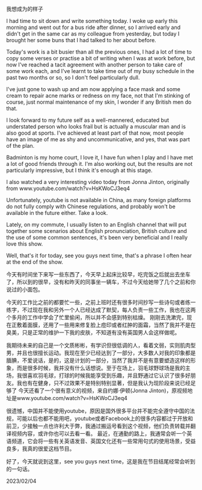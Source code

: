 我想成为的样子


<p>I had time to sit down and write something today. I woke up early this morning and went out for a bus ride after dinner, so I arrived early and didn't get in the same car as my colleague from yesterday, but today I brought her some buns that I had talked to her about before.</p>
<p>Today's work is a bit busier than all the previous ones, I had a lot of time to copy some verses or practise a bit of writing when I was at work before, but now I've reached a tacit agreement with another person to take care of some work each, and I've learnt to take time out of my busy schedule in the past two months or so, so I don't feel particularly dull.</p>
<p>I've just gone to wash up and am now applying a face mask and some cream to repair acne marks or redness on my face, not that I'm stinking of course, just normal maintenance of my skin, I wonder if any British men do that.</p>
<p>I look forward to my future self as a well-mannered, educated but understated person who looks frail but is actually a muscular man and is also good at sports. I've achieved at least part of that now, most people have an image of me as shy and uncommunicative, and yes, that was part of the plan.</p>
<p>Badminton is my home court, I love it, I have fun when I play and I have met a lot of good friends through it. I'm also working out, but the results are not particularly impressive, but I think it's enough at this stage.</p>
<p>I also watched a very interesting video today from Jonna Jinton, originally from www.youtube.com/watch?v=HsKWoCJ3eq4</p>
<p>Unfortunately, youtube is not available in China, as many foreign platforms do not fully comply with Chinese regulations, and probably won't be available in the future either. Take a look.</p>
<p>Lately, on my commute, I usually listen to an English channel that will put together some scenarios about English pronunciation, British culture and the use of some common sentences, it's been very beneficial and I really love this show.</p>
<p>Well, that's it for today, see you guys next time, that's a phrase I often hear at the end of the show.</p>


<p>今天有时间坐下来写一些东西了，今天早上起床比较早，吃完饭之后就出去坐车了，所以到的很早，没有和昨天的同事坐一辆车，不过今天给她带了几个之前和你说过的小面包。</p>
<p>今天的工作比之前的都要忙一些，之前上班时还有很多时间抄写一些诗句或者练一练字，不过现在我和另外一个人已经达成了默契，每人负责一些工作，我也在这两个多月的工作中学会了忙里偷闲，所以并不会感到特别枯燥。
刚刚去洗漱完，现在正敷着面膜，还用了一些用来修复脸上痘印或者红肿的面霜，当然了我并不是在臭美，只是正常的维护一下我的皮肤，不知道有没有英国男人会这样做呢。</p>
<p>我期待未来的自己是一个文质彬彬，有学识但很低调的人，看着文弱，实则肌肉型男，并且也很擅长运动。我现在至少已经达到了一部分，大多数人对我的印象都是腼腆，不爱说话，是的，这是计划的一部分，当然了我并不是有意要塑造这样的形象，而是很多时候，我并没有什么话想说。至于在场上，羽毛球野球场是我的主场，我很喜欢羽毛球，打球的时候我能享受到乐趣，并且野通过它认识了很多好朋友。我也有在健身，只不过效果不是特别特别显著，但是我认为现阶段来说已经足够了
今天还看了一个很有意义的视频，来自约娜·伊顿(Jonna Jinton)，原视频地址是www.youtube.com/watch?v=HsKWoCJ3eq4</p>
<p>很遗憾，中国并不能使用youtube，原因是国外很多平台并不能完全遵守中国的法规，可能以后也都不能用吧，youtube或者Facebook上的很多内容都过于开放和前卫，少接触一点也许利大于弊，我通过搬运号看到这个视频，他们负责转载并翻译视频内容，或许你也可以去看一看。
最近，在通勤的路上，我通常会听一个英语频道，它会将一些有关英语发音、英国文化还有一些常用句式的使用场景，受益良多，我真的很爱这档节目。</p>
<p>好了，今天就说到这里，see you guys next time，这是我在节目结尾经常会听到的一句话。</p>

2023/02/04


